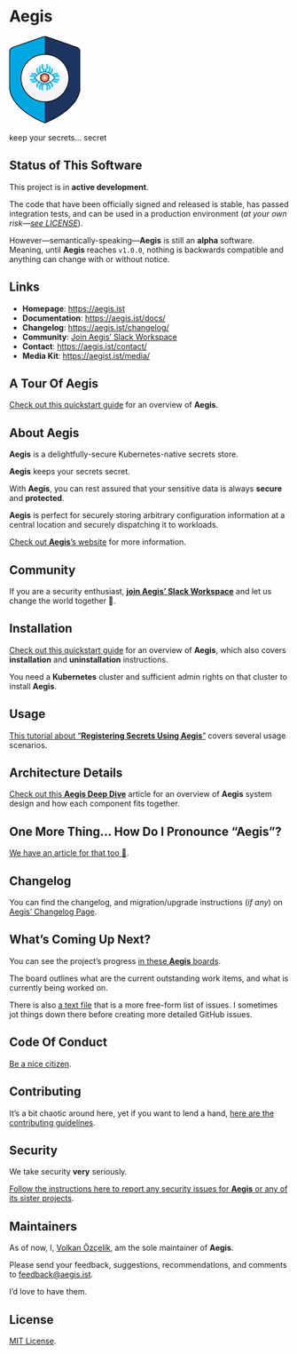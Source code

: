 # Aegis

![Aegis](assets/aegis-icon.png "Aegis")

keep your secrets… secret

[spire]: https://spiffe.io/ "SPIFFE: Secure Production Identity Framework for Everyone"

## Status of This Software

This project is in **active development**.

The code that have been officially signed and released is stable,
has passed integration tests, and can be used in a production 
environment (*at your own risk—[see LICENSE](LICENSE)*).

However—semantically-speaking—**Aegis** is still an **alpha** software.
Meaning, until **Aegis** reaches `v1.0.0`, nothing is backwards compatible 
and anything can change with or without notice.

## Links

* **Homepage**: <https://aegis.ist>
* **Documentation**: <https://aegis.ist/docs/>
* **Changelog**: <https://aegis.ist/changelog/>
* **Community**: [Join Aegis’ Slack Workspace][slack-invite]
* **Contact**: <https://aegis.ist/contact/>
* **Media Kit**: <https://aegist.ist/media/>

[slack-invite]: https://join.slack.com/t/aegis-6n41813/shared_invite/zt-1myzqdi6t-jTvuRd1zDLbHX0gN8VkCqg "Join aegis.slack.com"

## A Tour Of Aegis

[Check out this quickstart guide][quickstart] for an overview of **Aegis**.

[quickstart]: https://aegis.ist/docs/

## About Aegis

**Aegis** is a delightfully-secure Kubernetes-native secrets store.

**Aegis** keeps your secrets secret. 

With **Aegis**, you can rest assured that your 
sensitive data is always **secure** and **protected**. 

**Aegis** is perfect for securely storing arbitrary configuration information at a 
central location and securely dispatching it to workloads.

[Check out **Aegis**’s website][aegis-web] for more information.

[aegis-web]: https://aegis.ist/

## Community

If you are a security enthusiast, [**join Aegis’ Slack Workspace**][slack-invite]
and let us change the world together 🤘.

## Installation

[Check out this quickstart guide][quickstart] for an overview of **Aegis**,
which also covers **installation** and **uninstallation** instructions.

[quickstart]: https://aegis.ist/docs/

You need a **Kubernetes** cluster and sufficient admin rights on that cluster to
install **Aegis**.

## Usage

[This tutorial about “**Registering Secrets Using Aegis**”][register] covers
several usage scenarios.

[register]: https://aegis.ist/docs/register/

## Architecture Details

[Check out this **Aegis Deep Dive**][deep-dive] article for an overview
of **Aegis** system design and how each component fits together.

[deep-dive]: https://aegis.ist/docs/architecture/

## One More Thing… How Do I Pronounce “Aegis”?

[We have an article for that too 🙂][pronounce].

[pronounce]: https://aegis.ist/docs/pronunciation/

## Changelog

You can find the changelog, and migration/upgrade instructions (*if any*)
on [Aegis’ Changelog Page](https://aegis.ist/changelog/).

## What’s Coming Up Next?

You can see the project’s progress [in these **Aegis** boards][mdp].

The board outlines what are the current outstanding work items, and what is
currently being worked on.

[mdp]: https://github.com/zerotohero-dev/aegis/projects?query=is%3Aopen

There is also [a text file](aegis.txt) that is a more free-form list of
issues. I sometimes jot things down there before creating more detailed GitHub
issues.

[todo-txt]: https://github.com/todotxt "todo.txt"

## Code Of Conduct

[Be a nice citizen](CODE_OF_CONDUCT.md).

## Contributing

It’s a bit chaotic around here, yet if you want to lend a hand,
[here are the contributing guidelines](CONTRIBUTING.md).

## Security

We take security **very** seriously.

[Follow the instructions here to report any security issues for **Aegis**
or any of its sister projects](SECURITY.md).

## Maintainers

As of now, I, [Volkan Özçelik][me], am the sole maintainer of **Aegis**.

[me]: https://github.com/v0lkan "Volkan Özçelik"

Please send your feedback, suggestions, recommendations, and comments to
[feedback@aegis.ist](mailto:feedback@aegis.ist). 

I’d love to have them.

## License

[MIT License](LICENSE).

